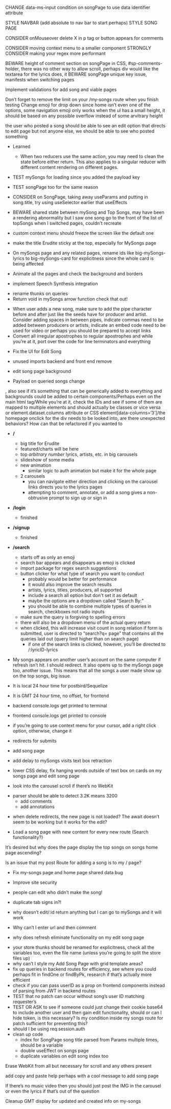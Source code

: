 CHANGE data-ms-input condition on songPage to use data identifier attribute

STYLE NAVBAR (add absolute to nav bar to start perhaps)
STYLE SONG PAGE

CONSIDER onMouseover delete X in p tag or button appears for comments

CONSIDER moving context menu to a smaller component
STRONGLY CONSIDER making your regex more performant

BEWARE height of comment section on songPage in CSS, #sp-comments-holder, there was no other way to allow scroll, perhaps div would like the textarea for the lyrics does, it
BEWARE songPage unique key issue, manifests when switching pages

Implement validations for add song and viable pages

Don’t forget to remove the limit on your /my-songs route when you finish testing
Change emoji for drop down since home isn’t even one of the options, some navigation emoji only works when the ul has a small height, it should be based on any possible overflow instead of some arvitrary height

the user who posted a song should be able to see an edit option that directs to edit page but not anyone else, we should be able to see who posted something

- Learned
    - When two reducers use the same action, you may need to clean the state before either return. This also applies to a singular reducer with different content rendering on different pages.

- TEST mySongs for loading since you added the payload key
- TEST songPage too for the same reason
- CONSIDER on SongPage, taking away useParams and putting in song.title, try using useSelector earlier that useEffects

- BEWARE shared state between mySong and Top Songs, may have been a rendering abnormality but I saw one song go to the front of the list of topSongs when I switched pages, couldn't recreate

- custom context menu should freeze the screen like the default one
- make the title Erudite sticky at the top, especially for MySongs page

- On mySongs page and any related pages, rename ids like big-mySongs-lyrics to big-mySongs-card for explicitness since the whole card is being affected
- Animate all the pages and check the background and borders

+ implement Speech Synthesis integration

- rename thunks on queries
- Return void in mySongs arrow function check that out!
+ When user adds a new song, make sure to add the pipe character before and after just like the seeds have for producer and artist. Consider adding spaces in between pipes, indicate commas need to be added between producers or artists, indicate an embed code need to be used for video or perhaps you should be prepared to accept links
+ Convert all irregular apostrophes to regular apostrophes and while you’re at it, port over the code for line terminators and everything
- Fix the UI for Edit Song

- unused imports backend and front end remove
+ edit song page background
- Payload on queried songs change


, also see if it’s something that can be generically added to everything and backgrounds could be added to certain components/Perhaps even on the main html tag/While you’re at it, check the IDs and see if some of them are mapped to multiple elements and should actually be classes or vice versa or element.dataset.columns attribute or CSS element[data-columns=‘3’]/the homepage onclick for the div needs to be looked into, are there unexpected behaviors? How can that be refactored if you wanted to

+ **/**
    - big title for Erudite
    - featured/charts will be here
    - top *arbitrary number* lyrics, artists, etc. in big carousels
    - slideshow of some media
    - new animation
        + similar logic to auth animation but make it for the whole page
    + 2 carousels
        + you can navigate either direction and clicking on the carousel links directs you to the lyrics pages
        + attempting to comment, annotate, or add a song gives a non-obtrusive prompt to sign up or sign in
+ **/login**
    + finished
+ **/signup**
    + finished
+ **/search**
    + starts off as only an emoji
    + search bar appears and disappears as emoji is clicked
    + import package for regex search suggestions
    + button clicker for what type of search you want to conduct
        + probably would be better for performance
        + it would also improve the search results
        + artists, lyrics, titles, producers, all supported
        + include a search all option but don't set it as default
        + maybe the options are a dropdown called "Search By:"
        + you should be able to combine multiple types of queries in search, checkboxes not radio inputs
    + make sure the query is forgiving to spelling errors
    + there will also be a dropdown menu of the actual query return
    + when clicked, this will increase visit count in song relation
    if form is submitted, user is directed to “search?q= page” that contains all the queries laid out (query limit higher than on search page)
        + if one of the search links is clicked, however, you’ll be directed to /:lyricID-lyrics

+ My songs appears on another user’s account on the same computer if refresh isn’t hit. I should redirect. It also opens up to the mySongs page too, another issue. This means that all the songs a user made show up on the top songs, big issue.


-  It is local 24 hour time for postbird/Sequelize
- It is GMT 24 hour time, no offset, for frontend
- backend console.logs get printed to terminal
- frontend console.logs get printed to console

- if you’re going to use context menu for your cursor, add a right click option, otherwise, change it
- redirects for submits
- add song page

+ add delay to mySongs visits text box retraction

+ lower CSS delay, fix hanging words outside of text box on cards on my songs page and edit song page
+ look into the carousel scroll if there’s no WebKit

- parser should be able to detect 3.2K means 3200
   + add comments
   + add annotations
+ when delete redirects, the new page is not loaded? The await doesn’t seem to be working but it works for the edit?

- Load a song page with new content for every new route (Search functionality?)

It’s desired but why does the page display the top songs on songs home page ascending?

Is an issue that my post Route for adding a song is to my / page?

- Fix my-songs page and home page shared data bug
+ Improve site security


+ people can edit who didn’t make the song!
+ duplicate tab signs in?!
- why doesn’t edit/:id return anything but I can go to mySongs and it will work
+ Why can’t I enter url and then comment
-  why does refresh eliminate functionality on my edit song page
+ your store thunks should be renamed for explicitness, check all the variables too, even the file name (unless you’re going to split the store files up)
+ why can’t I style my Add Song Page with grid template areas?
+ fix up queries in backend routes for efficiency, see where you could perhaps fit in findOne or findByPk, research if that’s actually more efficient
+ check if you can pass userID as a prop on frontend components instead of parsing from JWT in backend routes
+ TEST that no patch can occur without song’s user ID matching requester’s
+ TEST OR ASK to see if someone could just change their cookie base64 to include another user and then gain edit functionality, should or can I hide token, is this necessary? Is my condition inside my songs route for patch sufficient for preventing this?
+ should I be using req.session.auth
+ clean up code
   + index for SongPage song title parsed from Params multiple times, should be a variable
   + double useEffect on songs page
   + duplicate variables on edit song index too

Erase WebKit from all but necessary for scroll and any others present

add copy and paste help perhaps with a cool message to add song page

If there’s no music video then you should just post the IMG in the carousel or even the lyrics if that’s out of the question

Cleanup GMT display for updated and created info on my-songs

